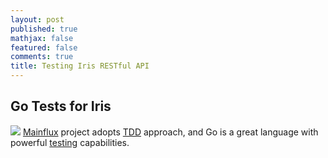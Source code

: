```yaml
---
layout: post
published: true
mathjax: false
featured: false
comments: true
title: Testing Iris RESTful API
---
```

## Go Tests for Iris
![](https://hd.unsplash.com/photo-1466027397211-20d0f2449a3f)
[Mainflux](https://github.com/Mainflux/mainflux) project adopts [TDD](https://en.wikipedia.org/wiki/Test-driven_development) approach, and Go is a great language with powerful [testing](https://golang.org/pkg/testing/) capabilities.


